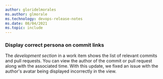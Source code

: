 ```yaml
---
author: gloridelmorales
ms.author: glmorale
ms.technology: devops-release-notes
ms.date: 08/04/2021
ms.topic: include
---
```


### Display correct persona on commit links

The _development section_ in a work item shows the list of relevant commits and pull requests. You can view the author of the commit or pull request along with the associated time. With this update, we fixed an issue with the author's avatar being displayed incorrectly in the view.
